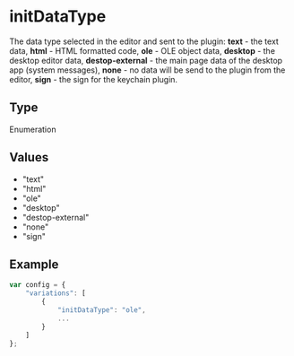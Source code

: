 # initDataType

The data type selected in the editor and sent to the plugin:**text** - the text data,**html** - HTML formatted code,**ole** - OLE object data,**desktop** - the desktop editor data,**destop-external** - the main page data of the desktop app (system messages),**none** - no data will be send to the plugin from the editor,**sign** - the sign for the keychain plugin.

## Type

Enumeration

## Values

- "text"
- "html"
- "ole"
- "desktop"
- "destop-external"
- "none"
- "sign"


## Example

```javascript editor-docx
var config = {
    "variations": [
        {
            "initDataType": "ole",
            ...
        }
    ]
};
```
